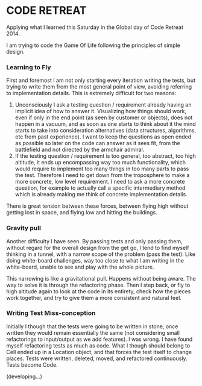 CODE RETREAT
============

Applying what I learned this Saturday in the Global day of Code Retreat 2014.

I am trying to code the Game Of Life following the principles of simple design.

### Learning to Fly

First and foremost I am not only starting every iteration writing the tests, but trying to write them from the most general point of view, avoiding referring to implementation details. This is extremely difficult for two reasons:

1. Unconsciously I ask a testing question / requirement already having an implicit idea of how to answer it. Visualizing how things should work, even if only in the end point (as seen by customer or objects), does not happen in a vacuum, and as soon as one starts to think about it the mind starts to take into consideration alternatives (data structures, algorithms, etc from past experience). I want to keep the questions as open ended as possible so later on the code can answer as it sees fit, from the battlefield and not directed by the armchair admiral.
2. If the testing question / requirement is too general, too abstract, too high altitude, it ends up encompassing way too much functionality, which would require to implement too many things in too many parts to pass the test. Therefore I need to get down from the troposphere to make a more concrete, low level requirement. I need to ask a more concrete question, for example to actually call a specific intermediary method which is already making me think of concrete implementation details.

There is great tension between these forces, between flying high without getting lost in space, and flying low and hitting the buildings.

### Gravity pull

Another difficulty I have seen. By passing tests and only passing them, without regard for the overall design from the get go, I tend to find myself thinking in a tunnel, with a narrow scope of the problem (pass the test). Like doing white-board challenges, way too close to what I am writing in the white-board, unable to see and play with the whole picture.

This narrowing is like a gravitational pull. Happens without being aware. The way to solve it is through the refactoring phase. Then I step back, or fly to high altitude again to look at the code in its entirety, check how the pieces work together, and try to give them a more consistent and natural feel.

### Writing Test Miss-conception

Initially I though that the tests were going to be written in stone, once written they would remain essentially the same (not considering small refactorings to input/output as we add features). I was wrong. I have found myself refactoring tests as much as code. What I though should belong to Cell ended up in a Location object, and that forces the test itself to change places. Tests were written, deleted, moved, and refactored continuously. Tests become Code.

(developing...)



